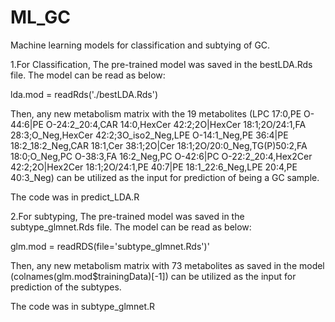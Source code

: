 # ML_GC
Machine learning models for classification and subtying of GC.

1.For Classification,
The pre-trained model was saved in the bestLDA.Rds file. 
The model can be read as below:

lda.mod = readRds('./bestLDA.Rds')

Then, any new metabolism matrix with the 19 metabolites
(LPC 17:0,PE O-44:6|PE O-24:2_20:4,CAR 14:0,HexCer 42:2;2O|HexCer 18:1;2O/24:1,FA 28:3;O_Neg,HexCer 42:2;3O_iso2_Neg,LPE O-14:1_Neg,PE 36:4|PE 18:2_18:2_Neg,CAR 18:1,Cer 38:1;2O|Cer 18:1;2O/20:0_Neg,TG(P)50:2,FA 18:0;O_Neg,PC O-38:3,FA 16:2_Neg,PC O-42:6|PC O-22:2_20:4,Hex2Cer 42:2;2O|Hex2Cer 18:1;2O/24:1,PE 40:7|PE 18:1_22:6_Neg,LPE 20:4,PE 40:3_Neg)
can be utilized as the input for prediction of being a GC sample.

The code was in predict_LDA.R

2.For subtyping,
The pre-trained model was saved in the subtype_glmnet.Rds file.
The model can be read as below:

glm.mod = readRDS(file='subtype_glmnet.Rds')'

Then, any new metabolism matrix with 73 metabolites as saved in the model (colnames(glm.mod$trainingData)[-1])
can be utilized as the input for prediction of the subtypes.

The code was in subtype_glmnet.R
